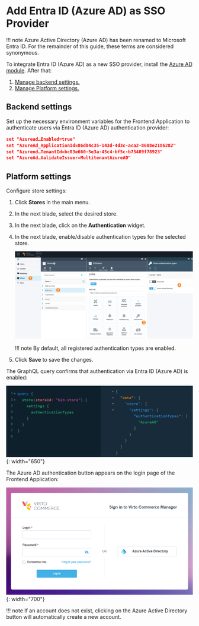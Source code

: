 # Add Entra ID (Azure AD) as SSO Provider

!!! note
    Azure Active Directory (Azure AD) has been renamed to Microsoft Entra ID. For the remainder of this guide, these terms are considered synonymous.

To integrate Entra ID (Azure AD) as a new SSO provider, install the [Azure AD module](https://github.com/VirtoCommerce/vc-module-azure-ad/releases). After that:

1. [Manage backend settings.](azure-ad.md#backend-settings)
1. [Manage Platform settings.](azure-ad.md#platform-settings)


## Backend settings

Set up the necessary environment variables for the Frontend Application to authenticate users via Entra ID (Azure AD) authentication provider:

```json title="environment.yml"
set "Azuread…Enabled=true"
set "AzureAd_ApplicationId=86d04c35-143d-4d3c-aca2-8608e2186282"
set "Azurend…TenantId=bc03e660-5e3a-45c4-bf5c-b75489f78923"
set "AzureAd…ValidateIssuer=MultitenantAzureAD"
```

## Platform settings

Configure store settings:

1. Click **Stores** in the main menu.
1. In the next blade, select the desired store.
1. In the next blade, click on the **Authentication** widget.
1. In the next blade, enable/disable authentication types for the selected store.

    ![Configure authentication types](media/authentication-types.png)

    !!! note
        By default, all registered authentication types are enabled.

1. Click **Save** to save the changes.

The GraphQL query confirms that authentication via Entra ID (Azure AD) is enabled:

![Query](media/graphql-authentication-types.png){: width="650"}

The Azure AD authentication button appears on the login page of the Frontend Application:

![Azure AD button](media/azure-ad-button.png){: width="700"}

!!! note
    If an account does not exist, clicking on the Azure Active Directory button will automatically create a new account.